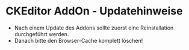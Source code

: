 CKEditor AddOn - Updatehinweise
===============================

* Nach einem Update des Addons sollte zuerst eine Reinstallation durchgeführt werden.
* Danach bitte den Browser-Cache komplett löschen!

